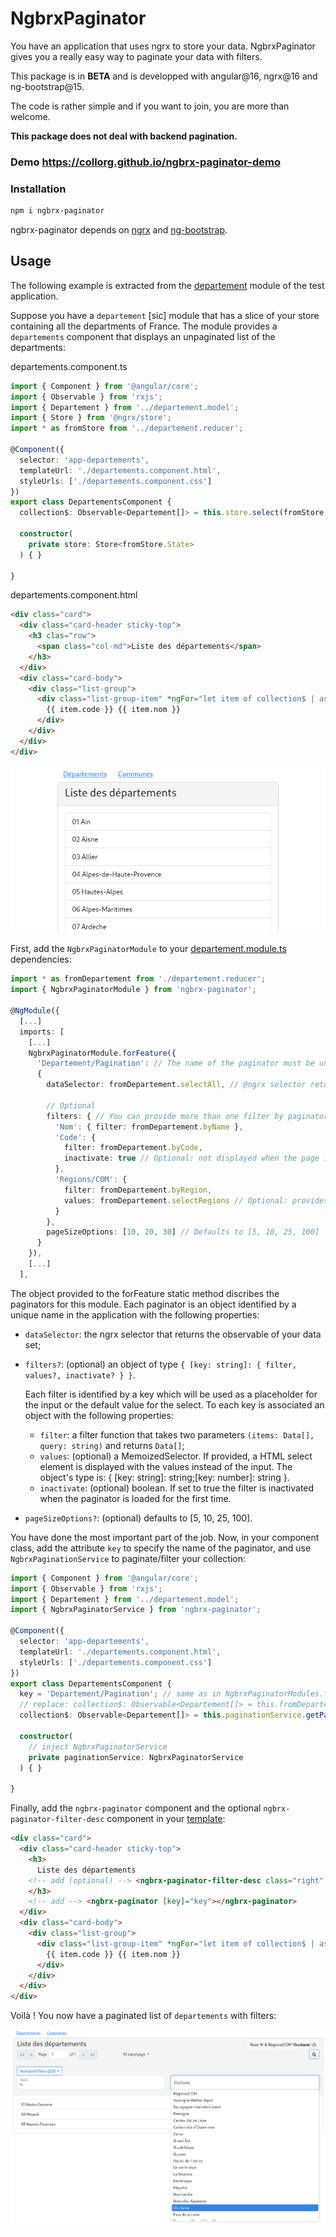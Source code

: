 # NgbrxPaginator

You have an application that uses ngrx to store your data.
NgbrxPaginator gives you a really easy way to paginate your data with filters.

This package is in **BETA** and is developped with angular@16, ngrx@16 and ng-bootstrap@15.

The code is rather simple and if you want to join, you are more than welcome.

**This package does not deal with backend pagination.**




### Demo https://collorg.github.io/ngbrx-paginator-demo

### Installation

```bash
npm i ngbrx-paginator
```

ngbrx-paginator depends on [ngrx](https://ngrx.io/) and [ng-bootstrap](https://ng-bootstrap.github.io).

## Usage

The following example is extracted from the [departement](./projects/test-paginator/src/app/departement) module of the test application.

Suppose you have a `departement` [sic] module that has a slice of your store containing all the departments of France. The module provides a `departements` component that displays an unpaginated list of the departments:

departements.component.ts
```ts
import { Component } from '@angular/core';
import { Observable } from 'rxjs';
import { Departement } from '../departement.model';
import { Store } from '@ngrx/store';
import * as fromStore from '../departement.reducer';

@Component({
  selector: 'app-departements',
  templateUrl: './departements.component.html',
  styleUrls: ['./departements.component.css']
})
export class DepartementsComponent {
  collection$: Observable<Departement[]> = this.store.select(fromStore.selectAll);

  constructor(
    private store: Store<fromStore.State>
  ) { }

}
```

departements.component.html
```html
<div class="card">
  <div class="card-header sticky-top">
    <h3 clas="row">
      <span class="col-md">Liste des départements</span>
    </h3>
  </div>
  <div class="card-body">
    <div class="list-group">
      <div class="list-group-item" *ngFor="let item of collection$ | async">
        {{ item.code }} {{ item.nom }}
      </div>
    </div>
  </div>
</div>
```

![unpaginated departments](images/unpaginated-departements.png)

First, add the `NgbrxPaginatorModule` to your [departement.module.ts](./projects/test-paginator/src/app/departement/departement.module.ts) dependencies:

```ts
import * as fromDepartement from './departement.reducer';
import { NgbrxPaginatorModule } from 'ngbrx-paginator';

@NgModule({
  [...]
  imports: [
    [...]
    NgbrxPaginatorModule.forFeature({
      'Departement/Pagination': // The name of the paginator must be unique for the application.
      {
        dataSelector: fromDepartement.selectAll, // @ngrx selector returning all the data set

        // Optional
        filters: { // You can provide more than one filter by paginator.
          'Nom': { filter: fromDepartement.byName },
          'Code': {
            filter: fromDepartement.byCode,
            inactivate: true // Optional: not displayed when the page is loaded for the first time.
          },
          'Régions/COM': {
            filter: fromDepartement.byRegion,
            values: fromDepartement.selectRegions // Optional: provides an observable of the select values object.
          }
        },
        pageSizeOptions: [10, 20, 30] // Defaults to [5, 10, 25, 100]
      } 
    }),
    [...]
  ],
```

The object provided to the forFeature static method discribes the paginators for this module.
Each paginator is an object identified by a unique name in the application with the following properties:
    
* `dataSelector`: the ngrx selector that returns the observable of your data set;
* `filters?`: (optional) an object of type `{ [key: string]: { filter, values?, inactivate? } }`.

  Each filter is identified by a key which will be used as a placeholder for the input or the default value for the select. To each key is associated an object with the following properties:

  * `filter`: a filter function that takes two parameters `(items: Data[], query: string)` and returns `Data[]`;
  * `values`: (optional) a MemoizedSelector. If provided, a HTML select element is displayed with the values instead of the input. The object's type is: { [key: string]: string;[key: number]: string }.
  * `inactivate`: (optional) boolean. If set to true the filter is inactivated when the paginator is loaded for the first time.
* `pageSizeOptions?`: (optional) defaults to [5, 10, 25, 100].

You have done the most important part of the job. Now, in your component class, add the attribute `key` to specify the name of the paginator, and use `NgbrxPaginationService` to paginate/filter your collection:

```ts
import { Component } from '@angular/core';
import { Observable } from 'rxjs';
import { Departement } from '../departement.model';
import { NgbrxPaginatorService } from 'ngbrx-paginator';

@Component({
  selector: 'app-departements',
  templateUrl: './departements.component.html',
  styleUrls: ['./departements.component.css']
})
export class DepartementsComponent {
  key = 'Departement/Pagination'; // same as in NgbrxPaginatorModules.forFeature
  // replace: collection$: Observable<Departement[]> = this.fromDepartement.selectAll; with:
  collection$: Observable<Departement[]> = this.paginationService.getPageItems$<Departement>(this.key);

  constructor(
    // inject NgbrxPaginatorService
    private paginationService: NgbrxPaginatorService
  ) { }

}
```

Finally, add the `ngbrx-paginator` component and the optional `ngbrx-paginator-filter-desc` component in your [template](./projects/test-paginator/src/app/departement/departements/departements.component.html):

```html
<div class="card">
  <div class="card-header sticky-top">
    <h3>
      Liste des départements
    <!-- add (optional) --> <ngbrx-paginator-filter-desc class="right" [key]="key"></ngbrx-paginator-filter-desc>
    </h3>
    <!-- add --> <ngbrx-paginator [key]="key"></ngbrx-paginator>
  </div>
  <div class="card-body">
    <div class="list-group">
      <div class="list-group-item" *ngFor="let item of collection$ | async">
        {{ item.code }} {{ item.nom }}
      </div>
    </div>
  </div>
</div>
```

Voilà ! You now have a paginated list of `departements` with filters:

![départements](images/departements.png)